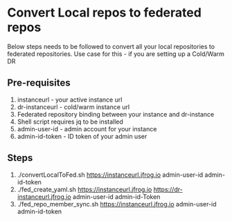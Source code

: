 # Convert Local repos to federated repos

Below steps needs to be followed to convert all your local repositories to federated repositories. Use case for this - if you are setting up a Cold/Warm DR

## Pre-requisites
1. instanceurl - your active instance url
2. dr-instanceurl - cold/warm instance url 
3. Federated repository binding between your instance and dr-instance
4. Shell script requires jq to be installed 
5. admin-user-id - admin account for your instance
6. admin-id-token - ID token of your admin user

## Steps 
1. ./convertLocalToFed.sh https://instanceurl.jfrog.io admin-user-id admin-id-token
2. ./fed_create_yaml.sh https://instanceurl.jfrog.io https://dr-instanceurl.jfrog.io admin-user-id admin-id-Token
3. ./fed_repo_member_sync.sh https://instanceurl.jfrog.io admin-user-id admin-id-token